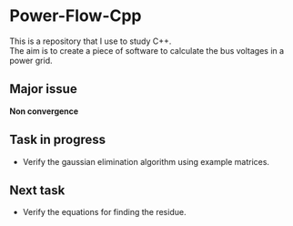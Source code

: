 # Power-Flow-Cpp
This is a repository that I use to study C++.
<br>
The aim is to create a piece of software to calculate the bus voltages in a power grid.

## Major issue
**Non convergence** 

## Task in progress
- Verify the gaussian elimination algorithm using example matrices.

## Next task
- Verify the equations for finding the residue.